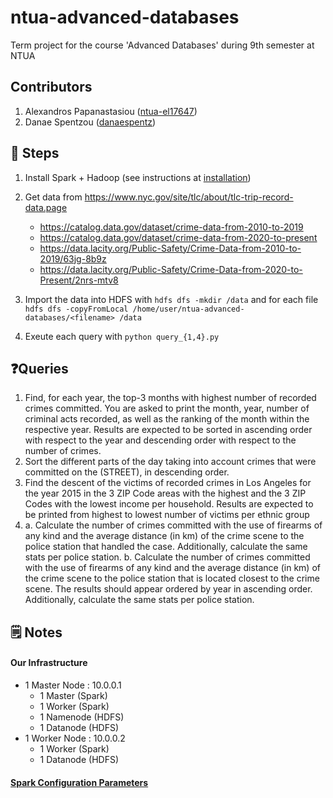# ntua-advanced-databases
Term project for the course 'Advanced Databases' during 9th semester at NTUA

## Contributors
1. Alexandros Papanastasiou ([ntua-el17647](https://github.com/ntua-el17647))
1. Danae Spentzou ([danaespentz](https://github.com/danaespentz))


## 👣 Steps
1. Install Spark + Hadoop (see instructions at [installation](https://colab.research.google.com/drive/1eE5FXf78Vz0KmBK5W8d4EUvEFATrVLmr?usp=drive_link))

2. Get data from https://www.nyc.gov/site/tlc/about/tlc-trip-record-data.page
    -  https://catalog.data.gov/dataset/crime-data-from-2010-to-2019
    -  https://catalog.data.gov/dataset/crime-data-from-2020-to-present
    -  https://data.lacity.org/Public-Safety/Crime-Data-from-2010-to-2019/63jg-8b9z
    -  https://data.lacity.org/Public-Safety/Crime-Data-from-2020-to-Present/2nrs-mtv8
    
3. Import the data into HDFS with `hdfs dfs -mkdir /data`
   and for each file `hdfs dfs -copyFromLocal /home/user/ntua-advanced-databases/<filename> /data`

5. Exeute each query with `python query_{1,4}.py`

## ❓Queries
1. Find, for each year, the top-3 months with highest number of recorded crimes committed. You are asked to print the month, year, number of criminal acts recorded,
   as well as the ranking of the month within the respective year. Results are expected to be sorted in ascending order with respect to the year and descending order
   with respect to the number of crimes.
2. Sort the different parts of the day taking into account crimes that were committed on the (STREET), in descending order.
3. Find the descent of the victims of recorded crimes in Los Angeles for the year 2015 in the 3 ZIP Code areas with the highest and the 3 ZIP Codes with the lowest income
   per household. Results are expected to be printed from highest to lowest number of victims per ethnic group
4. a. Calculate the number of crimes committed with the use of firearms of any kind and the average distance (in km) of the crime scene to the police station that handled the case.
   Additionally, calculate the same stats per police station.
   b. Calculate the number of crimes committed with the use of firearms of any kind and the average distance (in km) of the crime scene to the police station that is located
   closest to the crime scene. The results should appear ordered by year in ascending order. Additionally, calculate the same stats per police station.

## 🗒️ Notes
#### Our Infrastructure
- 1 Master Node : 10.0.0.1
    - 1 Master (Spark)
    - 1 Worker (Spark)
    - 1 Namenode (HDFS)
    - 1 Datanode (HDFS)
- 1 Worker Node : 10.0.0.2
    - 1 Worker (Spark)
    - 1 Datanode (HDFS)

#### [Spark Configuration Parameters](https://spark.apache.org/docs/latest/configuration.html)
